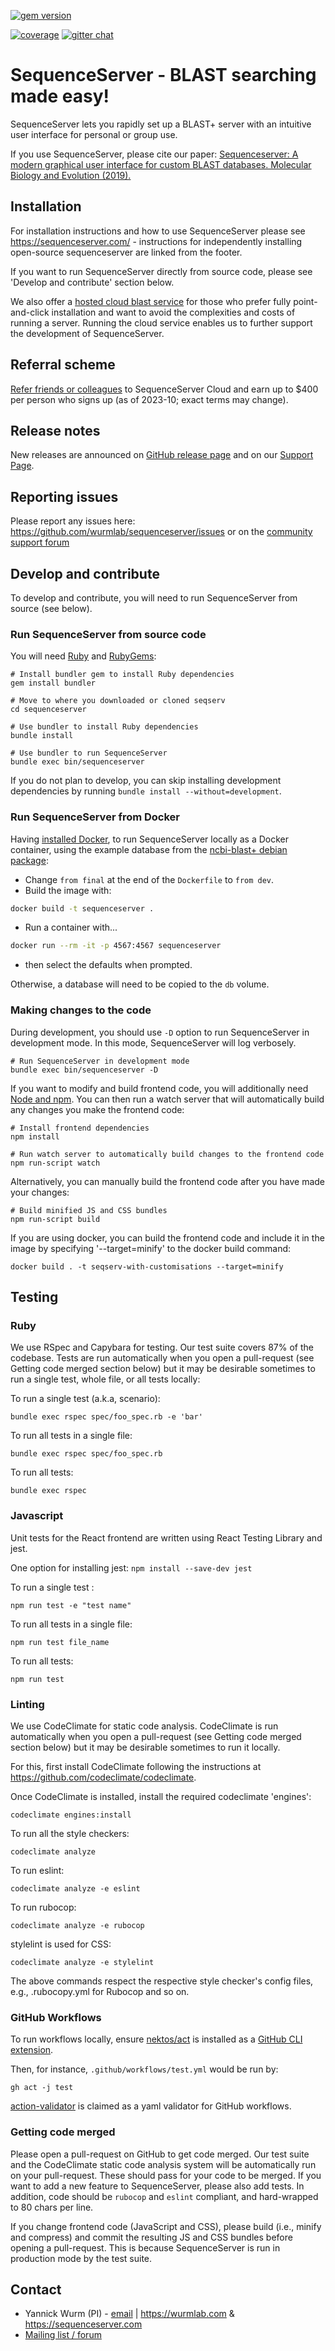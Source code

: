 [![gem version](https://img.shields.io/badge/version-3.0-green.svg)](http://rubygems.org/gems/sequenceserver)
<!--[![total downloads](http://ruby-gem-downloads-badge.herokuapp.com/sequenceserver?type=total&color=brightgreen)](http://rubygems.org/gems/sequenceserver) -->
[![coverage](https://codeclimate.com/github/wurmlab/sequenceserver/badges/coverage.svg)](https://codeclimate.com/github/wurmlab/sequenceserver)
[![gitter chat](https://badges.gitter.im/gitterHQ/gitter.png)](https://gitter.im/wurmlab/sequenceserver)


<!--[![code climate](https://codeclimate.com/github/wurmlab/sequenceserver/badges/gpa.svg)](https://codeclimate.com/github/wurmlab/sequenceserver)-->
<!--[![browser matrix](https://saucelabs.com/browser-matrix/yeban.svg)](https://saucelabs.com/u/yeban)-->

# SequenceServer - BLAST searching made easy!

SequenceServer lets you rapidly set up a BLAST+ server with an intuitive user interface for personal or group use.

If you use SequenceServer, please cite our paper: 
[Sequenceserver: A modern graphical user interface for custom BLAST databases. Molecular Biology and Evolution (2019).](https://doi.org/10.1093/molbev/msz185)


## Installation

For installation instructions and how to use SequenceServer please see
https://sequenceserver.com/ - instructions for independently installing open-source sequenceserver are linked from the footer. 

If you want to run SequenceServer directly from source code, please see
'Develop and contribute' section below.

We also offer a [hosted cloud blast service](https://sequenceserver.com) for those who prefer fully point-and-click installation and want to avoid the complexities and costs of running a server. Running the cloud service enables us to further support the development of SequenceServer. 

## Referral scheme

[Refer friends or colleagues](https://sequenceserver.com/referral-program) to SequenceServer Cloud and earn up to $400 per person who signs up (as of 2023-10; exact terms may change).

## Release notes

New releases are announced on [GitHub release page](https://github.com/wurmlab/sequenceserver/releases) and on our [Support Page](https://support.sequenceserver.com).

## Reporting issues

Please report any issues here: https://github.com/wurmlab/sequenceserver/issues or on the [community support forum](https://support.sequenceserver.com)

## Develop and contribute

To develop and contribute, you will need to run SequenceServer from source (see below).

### Run SequenceServer from source code

You will need [Ruby](https://www.ruby-lang.org/en/) and [RubyGems](https://rubygems.org/):

    # Install bundler gem to install Ruby dependencies
    gem install bundler

    # Move to where you downloaded or cloned seqserv
    cd sequenceserver

    # Use bundler to install Ruby dependencies
    bundle install

    # Use bundler to run SequenceServer
    bundle exec bin/sequenceserver

If you do not plan to develop, you can skip installing development dependencies
by running `bundle install --without=development`.

### Run SequenceServer from Docker

Having [installed Docker](https://docs.docker.com/get-docker/), to run SequenceServer locally as a
Docker container, using the example database from the
[ncbi-blast+ debian package](https://packages.debian.org/sid/ncbi-blast+):

* Change `from final` at the end of the `Dockerfile` to `from dev`.
* Build the image with:
```bash
docker build -t sequenceserver .
```
* Run a container with...
```bash
docker run --rm -it -p 4567:4567 sequenceserver
```
* then select the defaults when prompted.

Otherwise, a database will need to be copied to the `db` volume.

### Making changes to the code

During development, you should use `-D` option to run SequenceServer in development mode. In this mode, SequenceServer will log verbosely.

    # Run SequenceServer in development mode
    bundle exec bin/sequenceserver -D

If you want to modify and build frontend code, you will additionally need [Node and npm](https://nodejs.org/). You can then run a watch server that will automatically build any changes you make the frontend code:

    # Install frontend dependencies
    npm install

    # Run watch server to automatically build changes to the frontend code
    npm run-script watch

Alternatively, you can manually build the frontend code after you have made your changes:

    # Build minified JS and CSS bundles
    npm run-script build

If you are using docker, you can build the frontend code and include it in the image by specifying '--target=minify' to the docker build command:

    docker build . -t seqserv-with-customisations --target=minify

## **Testing**

### **Ruby**

We use RSpec and Capybara for testing. Our test suite covers 87% of the codebase. Tests are run automatically when you open a pull-request (see Getting code merged section below) but it may be desirable sometimes to run a single test, whole file, or all tests locally:

To run a single test (a.k.a, scenario):

`bundle exec rspec spec/foo_spec.rb -e 'bar'`

To run all tests in a single file:

`bundle exec rspec spec/foo_spec.rb`

To run all tests:

`bundle exec rspec`

### **Javascript**

Unit tests for the React frontend are written using React Testing Library and jest. 

One option for installing jest: `npm install --save-dev jest`

To run a single test :

`npm run test -e "test name"`

To run all tests in a single file:

`npm run test file_name`

To run all tests:

`npm run test`


### Linting

We use CodeClimate for static code analysis. CodeClimate is run automatically when you open a pull-request (see Getting code merged section below) but it may be desirable sometimes to run it locally.

For this, first install CodeClimate following the instructions at https://github.com/codeclimate/codeclimate.

Once CodeClimate is installed, install the required codeclimate 'engines':

    codeclimate engines:install

To run all the style checkers:

    codeclimate analyze

To run eslint:

    codeclimate analyze -e eslint

To run rubocop:

    codeclimate analyze -e rubocop

stylelint is used for CSS:

    codeclimate analyze -e stylelint

The above commands respect the respective style checker's config files, e.g., .rubocopy.yml for Rubocop and so on.

### GitHub Workflows

To run workflows locally, ensure [nektos/act](https://github.com/nektos/act) is installed
as a [GitHub CLI extension](https://github.com/nektos/act#installation-as-github-cli-extension).

Then, for instance, `.github/workflows/test.yml` would be run by:

```
gh act -j test
```

[action-validator](https://github.com/mpalmer/action-validator) is claimed as a yaml validator for GitHub workflows.

### Getting code merged

Please open a pull-request on GitHub to get code merged. Our test suite and the CodeClimate static code analysis system will be automatically run on your pull-request. These should pass for your code to be merged. If you want to add a new feature to SequenceServer, please also add tests. In addition, code should be `rubocop` and `eslint` compliant, and hard-wrapped to 80 chars per line.

If you change frontend code (JavaScript and CSS), please build (i.e., minify and compress) and commit the resulting JS and CSS bundles before opening a pull-request. This is because SequenceServer is run in production mode by the test suite.

## Contact

* Yannick Wurm (PI) - [email](mailto:yannickwurm@gmail.com) | https://wurmlab.com & https://sequenceserver.com
* [Mailing list / forum](https://support.sequenceserver.com)
